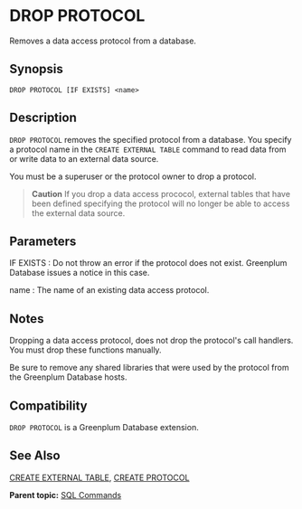 # DROP PROTOCOL 

Removes a data access protocol from a database.

## Synopsis 

``` {#sql_command_synopsis}
DROP PROTOCOL [IF EXISTS] <name>
```

## Description 

`DROP PROTOCOL` removes the specified protocol from a database. You specify a protocol name in the `CREATE EXTERNAL TABLE` command to read data from or write data to an external data source.

You must be a superuser or the protocol owner to drop a protocol.

> **Caution** If you drop a data access prococol, external tables that have been defined specifying the protocol will no longer be able to access the external data source.

## Parameters 

IF EXISTS
:   Do not throw an error if the protocol does not exist. Greenplum Database issues a notice in this case.

name
:   The name of an existing data access protocol.

## Notes 

Dropping a data access protocol, does not drop the protocol's call handlers. You must drop these functions manually.

Be sure to remove any shared libraries that were used by the protocol from the Greenplum Database hosts.

## Compatibility 

`DROP PROTOCOL` is a Greenplum Database extension.

## See Also 

[CREATE EXTERNAL TABLE](CREATE_EXTERNAL_TABLE.html), [CREATE PROTOCOL](CREATE_PROTOCOL.html)

**Parent topic:** [SQL Commands](../sql_commands/sql_ref.html)

